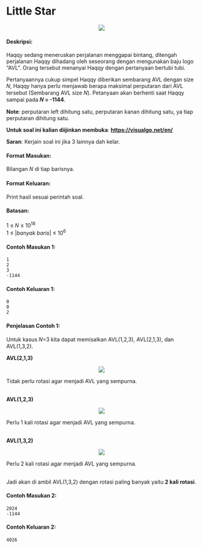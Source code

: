 # Little Star
<p align="center">
  <img src="https://github.com/kaylanFairuz/Archive/blob/main/Struktur%20Data%202024/Modul%202/assets/little-star.png"/>
</p>

#### Deskripsi: 
Haqqy sedang meneruskan perjalanan menggapai bintang, ditengah perjalanan Haqqy dihadang oleh seseorang dengan mengunakan baju logo “AVL”. Orang tersebut menanyai Haqqy dengan pertanyaan bertubi tubi.

Pertanyaannya cukup simpel Haqqy diberikan sembarang AVL dengan size 𝑁, Haqqy hanya perlu menjawab berapa maksimal perputaran dari AVL tersebut (Sembarang AVL size 𝑁). Petanyaan akan berhenti saat Haqqy sampai pada **𝑁 = -1144**.

**Note**: perputaran left dihitung satu, perputaran kanan dihitung satu, ya tiap perputaran dihitung satu.

**Untuk soal ini kalian diijinkan membuka**: **https://visualgo.net/en/**

**Saran**: Kerjain soal ini jika 3 lainnya dah kelar.

#### Format Masukan:
Bilangan 𝑁 di tiap barisnya.

#### Format Keluaran:
Print hasil sesuai perintah soal.

#### Batasan:
1 ≤ 𝑁 ≤ 10<sup>18</sup><br>
1 ≤ |*banyak baris*| ≤ 10<sup>6</sup>

#### Contoh Masukan 1:
```
1
2
3
-1144
```

#### Contoh Keluaran 1:
```
0
0
2
```

#### Penjelasan Contoh 1:
Untuk kasus 𝑁=3 kita dapat memisalkan AVL(1,2,3), AVL(2,1,3), dan AVL(1,3,2).

**AVL(2,1,3)**
<p align="center">
  <img src="https://github.com/kaylanFairuz/Archive/assets/162039500/9436c9e9-aae3-40db-8220-cc3419912412"/>
</p>
Tidak perlu rotasi agar menjadi AVL yang sempurna.<br><br>

**AVL(1,2,3)**
<p align="center">
  <img src="https://github.com/kaylanFairuz/Archive/assets/162039500/e59f2b92-3d92-45d4-a4aa-54a227dbc272"/>
</p>
Perlu 1 kali rotasi agar menjadi AVL yang sempurna.<br><br>

**AVL(1,3,2)**
<p align="center">
  <img src="https://github.com/kaylanFairuz/Archive/assets/162039500/3a6c1bf7-8dec-4be3-a360-6cfceea04677"/>
</p>
Perlu 2 kali rotasi agar menjadi AVL yang sempurna.<br><br>

Jadi akan di ambil AVL(1,3,2) dengan rotasi paling banyak yaitu **2 kali rotasi**.

#### Contoh Masukan 2:
```
2024
-1144
```

#### Contoh Keluaran 2:
```
4026
```

